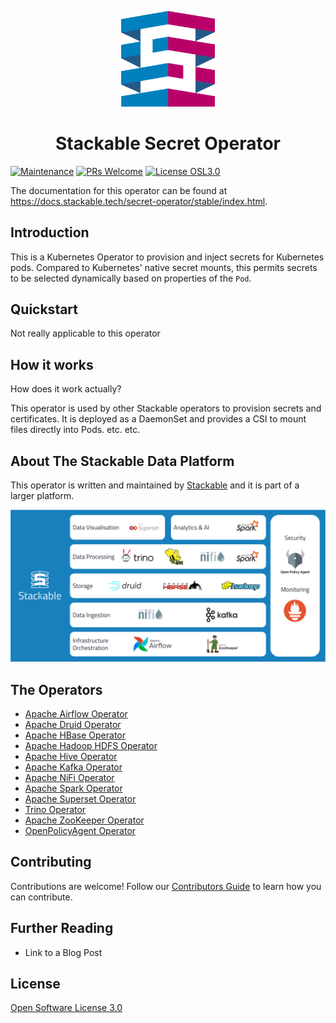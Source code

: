 <p align="center">
  <img width="150" src="./Icon_Stackable.svg" alt="PGO: The Postgres Operator from Crunchy Data"/>
</p>
<h1 align="center">Stackable Secret Operator</h1>

[![Maintenance](https://img.shields.io/badge/Maintained%3F-yes-green.svg)](https://GitHub.com/stackabletech/secret-operator/graphs/commit-activity)
[![PRs Welcome](https://img.shields.io/badge/PRs-welcome-green.svg)](https://docs.stackable.tech/home/stable/contributor/index.html)
[![License OSL3.0](https://img.shields.io/badge/license-OSL3.0-green)](./LICENSE)


<!-- Abstract -->

The documentation for this operator can be found at https://docs.stackable.tech/secret-operator/stable/index.html.

## Introduction

This is a Kubernetes Operator to provision and inject secrets for Kubernetes pods. Compared to Kubernetes' native secret mounts, this permits secrets to be selected dynamically based on properties of the `Pod`.

## Quickstart

Not really applicable to this operator

## How it works

How does it work actually?

This operator is used by other Stackable operators to provision secrets and certificates.
It is deployed as a DaemonSet and provides a CSI to mount files directly into Pods. etc. etc.

## About The Stackable Data Platform

This operator is written and maintained by [Stackable](https://www.stackable.tech) and it is part of a larger platform.

![Stackable Data Platform Overview](sdp_overview.png)

## The Operators

- [Apache Airflow Operator](https://github.com/stackabletech/airflow-operator)
- [Apache Druid Operator](https://github.com/stackabletech/druid-operator)
- [Apache HBase Operator](https://github.com/stackabletech/hbase-operator)
- [Apache Hadoop HDFS Operator](https://github.com/stackabletech/hdfs-operator)
- [Apache Hive Operator](https://github.com/stackabletech/hive-operator)
- [Apache Kafka Operator](https://github.com/stackabletech/kafka-operator)
- [Apache NiFi Operator](https://github.com/stackabletech/nifi-operator)
- [Apache Spark Operator](https://github.com/stackabletech/spark-k8s-operator)
- [Apache Superset Operator](https://github.com/stackabletech/superset-operator)
- [Trino Operator](https://github.com/stackabletech/trino-operator)
- [Apache ZooKeeper Operator](https://github.com/stackabletech/zookeeper-operator)
- [OpenPolicyAgent Operator](https://github.com/stackabletech/opa-operator)

## Contributing

Contributions are welcome! Follow our [Contributors Guide](https://docs.stackable.tech/home/stable/contributor/index.html) to learn how you can contribute.

## Further Reading

- Link to a Blog Post

## License

[Open Software License 3.0](./LICENSE)
